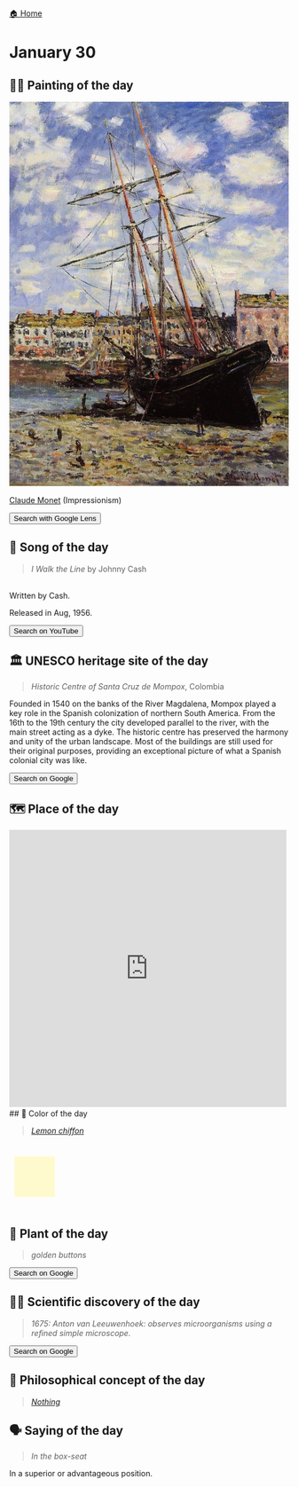 
[🏠 Home](../../index.md)

# January 30

## 🧑‍🎨 Painting of the day

<img width="600" src="../img/Claude_Monet_4.jpg">

[Claude Monet](http://en.wikipedia.org/wiki/Claude_Monet) (Impressionism)

<button class="btn btn-success"
onclick=" window.open('https://lens.google.com/uploadbyurl?url=https://iretes.github.io/one-a-day/data/img/Claude_Monet_4.jpg','_blank')">
Search with Google Lens
</button>

## 🎼 Song of the day

> *I Walk the Line*
by Johnny Cash

<br />Written by Cash.

Released in Aug, 1956.

<button class="btn btn-success"
onclick=" window.open('http://www.youtube.com/search?q=I Walk the Line by Johnny Cash','_blank')">
Search on YouTube
</button>

## 🏛️ UNESCO heritage site of the day

> *Historic Centre of Santa Cruz de Mompox*, Colombia

<p>Founded in 1540 on the banks of the River Magdalena, Mompox played a key role in the Spanish colonization of northern South America. From the 16th to the 19th century the city developed parallel to the river, with the main street acting as a dyke. The historic centre has preserved the harmony and unity of the urban landscape. Most of the buildings are still used for their original purposes, providing an exceptional picture of what a Spanish colonial city was like.</p>

<button class="btn btn-success"
onclick=" window.open('http://www.google.com/search?q=Historic Centre of Santa Cruz de Mompox','_blank')">
Search on Google
</button>

## 🗺️ Place of the day

<iframe
src="https://www.mapcrunch.com"
name="mapcrunch"
width="500"
height="500"
allowTransparency="true"
scrolling="no"
frameborder="0"
>
</iframe>
## 🎨 Color of the day

> *[Lemon chiffon](https://en.wikipedia.org/wiki/Lemon_chiffon)*

<div style="color:#FFFACD; font-size: 100px;">&#9632;</div>

## 🌿 Plant of the day

> *golden buttons*

<button class="btn btn-success"
onclick=" window.open('http://www.google.com/search?q=golden buttons','_blank')">
Search on Google
</button>

## 🧑‍🔬 Scientific discovery of the day

> *1675: Anton van Leeuwenhoek: observes microorganisms using a refined simple microscope.*

<button class="btn btn-success"
onclick=" window.open('http://www.google.com/search?q=1675: Anton van Leeuwenhoek: observes microorganisms using a refined simple microscope.','_blank')"> 
Search on Google
</button>

## 💭 Philosophical concept of the day

> *[Nothing](https://en.wikipedia.org/wiki/Nothing)*

## 🗣️ Saying of the day

> *In the box-seat*

In
a superior or advantageous position.
